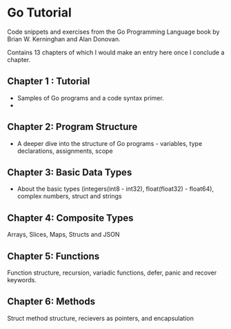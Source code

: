 # Go Tutorial
Code snippets and exercises from the Go Programming Language book by Brian W. Kerninghan and Alan Donovan. 

Contains 13 chapters of which I would make an entry here once I conclude a chapter.

## Chapter 1 : Tutorial 
- Samples of Go programs and a code syntax primer.
- 
## Chapter 2: Program Structure
- A deeper dive into the structure of Go programs - variables, type declarations, assignments, scope

## Chapter 3: Basic Data Types
- About the basic types 
(integers(int8 - int32), float(float32) - float64), complex numbers, struct and strings

## Chapter 4: Composite Types 
Arrays, Slices, Maps, Structs and JSON

## Chapter 5: Functions
Function structure, recursion, variadic functions, defer, panic and recover keywords.

## Chapter 6: Methods
Struct method structure, recievers as pointers, and encapsulation